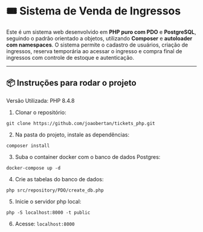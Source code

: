 # 🎟️ Sistema de Venda de Ingressos

Este é um sistema web desenvolvido em **PHP puro com PDO** e **PostgreSQL**, seguindo o padrão orientado a objetos, utilizando **Composer** e **autoloader com namespaces**. O sistema permite o cadastro de usuários, criação de ingressos, reserva temporária ao acessar o ingresso e compra final de ingressos com controle de estoque e autenticação.

---

## 📦 Instruções para rodar o projeto

Versão Utilizada: PHP 8.4.8

1. Clonar o repositório:

```
git clone https://github.com/joaobertan/tickets_php.git
```

2. Na pasta do projeto, instale as dependências:

```
composer install
```

3. Suba o container docker com o banco de dados Postgres:

```
docker-compose up -d
```

4. Crie as tabelas do banco de dados:

```
php src/repository/PDO/create_db.php
```

5. Inicie o servidor php local:

```
php -S localhost:8000 -t public
```

6. Acesse: ```localhost:8000```
